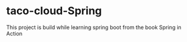 # taco-cloud-Spring
This project is build while learning spring boot from the book Spring in Action
